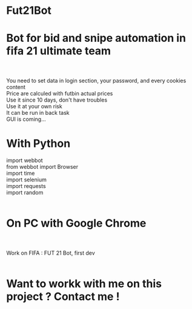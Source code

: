 # Fut21Bot </br>
# Bot for bid and snipe automation in fifa 21 ultimate team</br></br>
You need to set data in login section, your password, and every cookies content</br>
Price are calculed with futbin actual prices</br>
Use it since 10 days, don't have troubles</br>
Use it at your own risk </br>
It can be run in back task </br>
GUI is coming... </br>

# With Python</br>
import webbot</br>
from webbot import Browser</br>
import time</br>
import selenium</br>
import requests</br>
import random</br></br>
# On PC with Google Chrome</br></br>
Work on FIFA : FUT 21 Bot, first dev</br></br>
# Want to workk with me on this project ? Contact me !</br></br>

